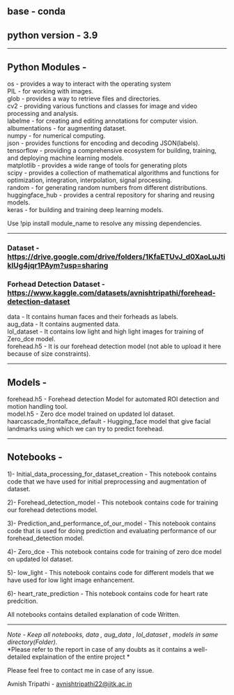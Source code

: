 ## base - conda
## python version - 3.9 
***********************************************
## Python Modules -

os - provides a way to interact with the operating system <br>
PIL - for working with images. <br>
glob - provides a way to retrieve files and directories. <br>
cv2 - providing various functions and classes for image and video processing and analysis. <br>
labelme - for creating and editing annotations for computer vision. <br>
albumentations - for augmenting dataset. <br>
numpy -  for numerical computing. <br>
json - provides functions for encoding and decoding JSON(labels). <br>
tensorflow - providing a comprehensive ecosystem for building, training, and deploying machine learning models. <br>
matplotlib - provides a wide range of tools for generating plots <br>
scipy - provides a collection of mathematical algorithms and functions for optimization, integration, interpolation, signal processing. <br>
random - for generating random numbers from different distributions. <br>
huggingface_hub - provides a central repository for sharing and reusing models. <br>
keras - for building and training deep learning models.<br>


Use !pip install module_name to resolve any missing dependencies.

***********************************************

###  Dataset - https://drive.google.com/drive/folders/1KfaETUvJ_d0XaoLuJtikIUg4jqr1PAym?usp=sharing  <br>
### Forhead Detection Dataset - https://www.kaggle.com/datasets/avnishtripathi/forehead-detection-dataset <br> 
data - It contains human faces and their forheads as labels. <br>
aug_data - It contains augmented data. <br>
lol_dataset - It contains low light and high light images for training of Zero_dce model. <br>
forehead.h5 - It is our forehead detection model (not able to upload it here because of size constraints).

***********************************************

## Models - 

forehead.h5 - Forehead detection Model for automated ROI detection and motion handling tool. <br>
model.h5 - Zero dce model trained on updated lol dataset. <br>
haarcascade_frontalface_default - Hugging_face model that give facial landmarks using which we can try to predict forehead. <br>

***********************************************

## Notebooks - 


1)- Initial_data_processing_for_dataset_creation - This notebook contains code that we have used for initial preprocessing and augmentation of dataset.

2)- Forehead_detection_model - This notebook contains code for training our forehead detections model.

3)- Prediction_and_performance_of_our_model - This notebook contains code that is used for doing prediction and evaluating performance of our forehead_detection model.

4)- Zero_dce - This notebook contains code for training of zero dce model on updated lol dataset.

5)- low_light - This notebook contains code for different models that we have used for low light image enhancement.

6)- heart_rate_prediction - This notebook contains code for heart rate predcition.


All notebooks contains detailed explanation of code Written.  <br>

***********************************************

*Note - Keep all notebooks, data , aug_data , lol_dataset , models in same directory(Folder).* <br>
*Please refer to the report in case of any doubts as it contains a well-detailed explaination of the entire project *

Please feel free to contact me in case of any issue. <br>

Avnish Tripathi - avnishtripathi22@iitk.ac.in  
